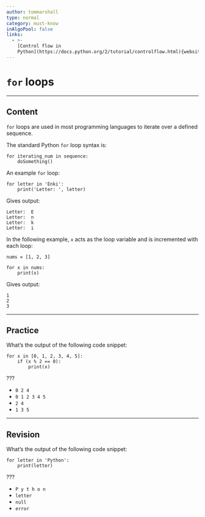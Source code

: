 ```yaml
---
author: tommarshall
type: normal
category: must-know
inAlgoPool: false
links:
  - >-
    [Control flow in
    Python](https://docs.python.org/2/tutorial/controlflow.html){website}
---
```


# `for` loops


---

## Content

`for` loops are used in most programming languages to iterate over a defined sequence.

The standard Python `for` loop syntax is:

```plain-text
for iterating_num in sequence:
    doSomething()
```

An example `for` loop:

```plain-text
for letter in 'Enki':
    print('Letter: ', letter)
```

Gives output:

```plain-text
Letter:  E
Letter:  n
Letter:  k
Letter:  i
```

In the following example, `x` acts as the loop variable and is incremented with each loop:

```plain-text
nums = [1, 2, 3]

for x in nums:
    print(x)
```

Gives output:

```plain-text
1
2
3
```


---

## Practice

What’s the output of the following code snippet:

```plain-text
for x in [0, 1, 2, 3, 4, 5]:
    if (x % 2 == 0):
        print(x)
```

???

- `0 2 4`
- `0 1 2 3 4 5`
- `2 4`
- `1 3 5`


---

## Revision

What’s the output of the following code snippet:

```plain-text
for letter in 'Python':
    print(letter)
```

???

- `P y t h o n`
- `letter`
- `null`
- `error`
